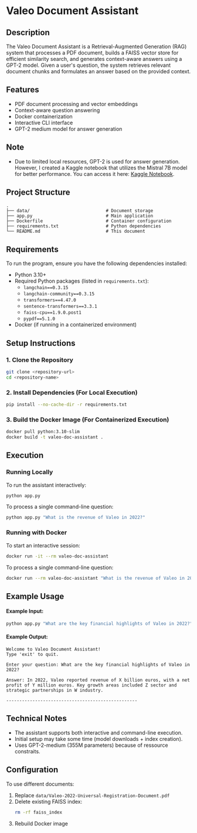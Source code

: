 # Valeo Document Assistant

## Description
The Valeo Document Assistant is a Retrieval-Augmented Generation (RAG) system that processes a PDF document, builds a FAISS vector store for efficient similarity search, and generates context-aware answers using a GPT-2 model. Given a user's question, the system retrieves relevant document chunks and formulates an answer based on the provided context.

## Features
- PDF document processing and vector embeddings
- Context-aware question answering
- Docker containerization
- Interactive CLI interface
- GPT-2 medium model for answer generation

## Note 
- Due to limited local resources, GPT-2 is used for answer generation. However, I created a Kaggle notebook that utilizes the Mistral 7B model for better performance. You can access it here: [Kaggle Notebook](https://www.kaggle.com/code/nairmarwa/rag-use-case).

## Project Structure
```
.
├── data/                             # Document storage
├── app.py                            # Main application
├── Dockerfile                        # Container configuration
├── requirements.txt                  # Python dependencies
└── README.md                         # This document
```
## Requirements
To run the program, ensure you have the following dependencies installed:

- Python 3.10+
- Required Python packages (listed in `requirements.txt`):
  - `langchain==0.3.15`
  - `langchain-community==0.3.15`
  - `transformers==4.47.0`
  - `sentence-transformers==3.3.1`
  - `faiss-cpu==1.9.0.post1`
  - `pypdf==5.1.0`
- Docker (if running in a containerized environment)

## Setup Instructions

### 1. Clone the Repository
```sh
git clone <repository-url>
cd <repository-name>
```

### 2. Install Dependencies (For Local Execution)
```sh
pip install --no-cache-dir -r requirements.txt
```

### 3. Build the Docker Image (For Containerized Execution)
```sh
docker pull python:3.10-slim
docker build -t valeo-doc-assistant .
```

## Execution

### Running Locally
To run the assistant interactively:
```sh
python app.py
```
To process a single command-line question:
```sh
python app.py "What is the revenue of Valeo in 2022?"
```

### Running with Docker
To start an interactive session:
```sh
docker run -it --rm valeo-doc-assistant
```
To process a single command-line question:
```sh
docker run --rm valeo-doc-assistant "What is the revenue of Valeo in 2022?"
```

## Example Usage

#### Example Input:
```sh
python app.py "What are the key financial highlights of Valeo in 2022?"
```

#### Example Output:
```
Welcome to Valeo Document Assistant!
Type 'exit' to quit.

Enter your question: What are the key financial highlights of Valeo in 2022?

Answer: In 2022, Valeo reported revenue of X billion euros, with a net profit of Y million euros. Key growth areas included Z sector and strategic partnerships in W industry.

--------------------------------------------------
```

## Technical Notes

- The assistant supports both interactive and command-line execution.
- Initial setup may take some time (model downloads + index creation).
- Uses GPT-2-medium (355M parameters) because of ressource constraits.


## Configuration

To use different documents:
1. Replace `data/Valeo-2022-Universal-Registration-Document.pdf`
2. Delete existing FAISS index:
   ```bash
   rm -rf faiss_index
   ```
3. Rebuild Docker image
